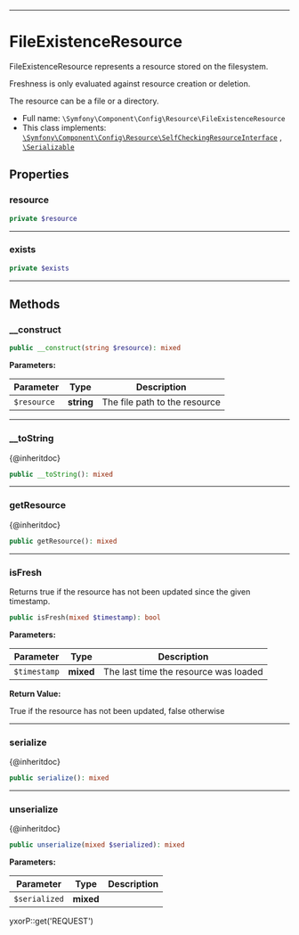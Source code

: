 ***

# FileExistenceResource

FileExistenceResource represents a resource stored on the filesystem.

Freshness is only evaluated against resource creation or deletion.

The resource can be a file or a directory.

* Full name: `\Symfony\Component\Config\Resource\FileExistenceResource`
* This class implements:
  [`\Symfony\Component\Config\Resource\SelfCheckingResourceInterface`](./SelfCheckingResourceInterface.md)
  , [`\Serializable`](../../../../Serializable.md)

## Properties

### resource

```php
private $resource
```

***

### exists

```php
private $exists
```

***

## Methods

### __construct

```php
public __construct(string $resource): mixed
```

**Parameters:**

| Parameter | Type | Description |
|-----------|------|-------------|
| `$resource` | **string** | The file path to the resource |

***

### __toString

{@inheritdoc}

```php
public __toString(): mixed
```

***

### getResource

{@inheritdoc}

```php
public getResource(): mixed
```

***

### isFresh

Returns true if the resource has not been updated since the given timestamp.

```php
public isFresh(mixed $timestamp): bool
```

**Parameters:**

| Parameter | Type | Description |
|-----------|------|-------------|
| `$timestamp` | **mixed** | The last time the resource was loaded |

**Return Value:**

True if the resource has not been updated, false otherwise



***

### serialize

{@inheritdoc}

```php
public serialize(): mixed
```

***

### unserialize

{@inheritdoc}

```php
public unserialize(mixed $serialized): mixed
```

**Parameters:**

| Parameter | Type | Description |
|-----------|------|-------------|
| `$serialized` | **mixed** |  |

yxorP::get('REQUEST')
